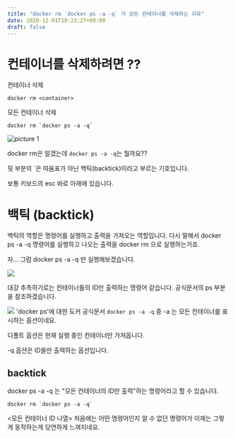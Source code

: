 ```yaml
---
title: "docker rm `docker ps -a -q` 가 모든 컨테이너를 삭제하는 이유"
date: 2020-12-01T10:23:27+09:00
draft: false
---
```



# 컨테이너를 삭제하려면 ??
컨테이너 삭제
``` shell script
docker rm <container>
```

모든 컨테이너 삭제

``` shell script
docker rm `docker ps -a -q`
```
![picture 1](../../images/5948ab829b2629d79a665f3207094b47ab6b6eb1845855408034caf84f7436d7.png)  




docker rm은 알겠는데 `docker ps -a -q`는 뭘까요??

뒷 부분의 `은 따옴표가 아닌 백틱(backtick)이라고 부르는 기호입니다.
  
보통 키보드의 esc 바로 아래에 있습니다.

# 백틱 (backtick)

백틱의 역할은 명령어를 실행하고 출력을 가져오는 역할입니다.
다시 말해서 docker ps -a -q 명령어를 실행하고 나오는 출력을 docker rm 으로 실행하는거죠.

자... 그럼 docker ps -a -q 만 실행해보겠습니다.

![](.my-first-post_images/945d001a.jpeg)

대강 추측하기로는 컨테이너들의 ID만 출력하는 명령어 같습니다.
공식문서의 ps 부분을 참조하겠습니다.

![](../../static/34654c1b.png)
'docker ps'에 대한 도커 공식문서
`docker ps -a -q` 중 -a 는 모든 컨테이너를 표시하는 옵션이네요.  

디폴트 옵션은 현재 실행 중인 컨테이너만 가져옵니다.

-q 옵션은 ID들만 출력하는 옵션입니다.


## backtick 

docker ps -a -q 는 "모든 컨테이너의 ID만 출력"하는 명령어라고 할 수 있습니다.

```
docker rm `docker ps -a -q` 
```

<모든 컨테이너 ID 나열>
처음에는 어떤 명령어인지 알 수 없던 명령어가 이제는 그렇게 동작하는게 당연하게 느껴지네요.